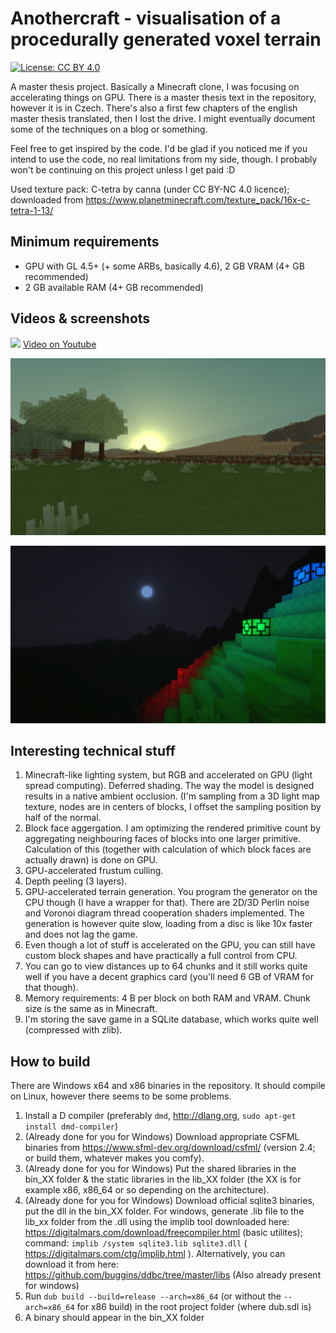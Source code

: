 # Anothercraft - visualisation of a procedurally generated voxel terrain
[![License: CC BY 4.0](https://licensebuttons.net/l/by/4.0/88x31.png)](https://creativecommons.org/licenses/by/4.0/)

A master thesis project. Basically a Minecraft clone, I was focusing on accelerating things on GPU. There is a master thesis text in the repository, however it is in Czech. There's also a first few chapters of the english master thesis translated, then I lost the drive. I might eventually document some of the techniques on a blog or something.

Feel free to get inspired by the code. I'd be glad if you noticed me if you intend to use the code, no real limitations from my side, though. I probably won't be continuing on this project unless I get paid :D

Used texture pack: C-tetra by canna (under CC BY-NC 4.0 licence); downloaded from https://www.planetminecraft.com/texture_pack/16x-c-tetra-1-13/

## Minimum requirements
* GPU with GL 4.5+ (+ some ARBs, basically 4.6), 2 GB VRAM (4+ GB recommended)
* 2 GB available RAM (4+ GB recommended)

## Videos & screenshots
[![](http://img.youtube.com/vi/M98Th82wC7c/0.jpg)](http://www.youtube.com/watch?v=M98Th82wC7c "Youtube video")
[Video on Youtube](http://www.youtube.com/watch?v=M98Th82wC7c)

![](sshots/skybox1.png)

![](sshots/skybox4.png)

## Interesting technical stuff
1) Minecraft-like lighting system, but RGB and accelerated on GPU (light spread computing). Deferred shading. The way the model is designed results in a native ambient occlusion. (I'm sampling from a 3D light map texture, nodes are in centers of blocks, I offset the sampling position by half of the normal.
2) Block face aggergation. I am optimizing the rendered primitive count by aggregating neighbouring faces of blocks into one larger primitive. Calculation of this (together with calculation of which block faces are actually drawn) is done on GPU.
3) GPU-accelerated frustum culling.
4) Depth peeling (3 layers).
5) GPU-accelerated terrain generation. You program the generator on the CPU though (I have a wrapper for that). There are 2D/3D Perlin noise and Voronoi diagram thread cooperation shaders implemented. The generation is however quite slow, loading from a disc is like 10x faster and does not lag the game.
6) Even though a lot of stuff is accelerated on the GPU, you can still have custom block shapes and have practically a full control from CPU.
7) You can go to view distances up to 64 chunks and it still works quite well if you have a decent graphics card (you'll need 6 GB of VRAM for that though).
8) Memory requirements: 4 B per block on both RAM and VRAM. Chunk size is the same as in Minecraft.
9) I'm storing the save game in a SQLite database, which works quite well (compressed with zlib).

## How to build
There are Windows x64 and x86 binaries in the repository. It should compile on Linux, however there seems to be some problems.

1) Install a D compiler (preferably `dmd`, http://dlang.org, `sudo apt-get install dmd-compiler`)
2) (Already done for you for Windows) Download appropriate CSFML binaries from https://www.sfml-dev.org/download/csfml/ (version 2.4; or build them, whatever makes you comfy).
3) (Already done for you for Windows) Put the shared libraries in the bin_XX folder & the static libraries in the lib_XX folder  (the XX is for example x86, x86_64 or so depending on the architecture).
4) (Already done for you for Windows) Download official sqlite3 binaries, put the dll in the bin_XX folder. For windows, generate .lib file to the lib_xx folder from the .dll using the implib tool downloaded here: https://digitalmars.com/download/freecompiler.html (basic utilites); command: `implib /system sqlite3.lib sqlite3.dll` ( https://digitalmars.com/ctg/implib.html ). Alternatively, you can download it from here: https://github.com/buggins/ddbc/tree/master/libs (Also already present for windows)
5) Run `dub build --build=release --arch=x86_64` (or without the `--arch=x86_64` for x86 build) in the root project folder (where dub.sdl is)
6) A binary should appear in the bin_XX folder